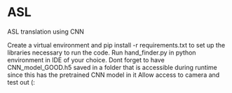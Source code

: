 # ASL
ASL translation using CNN

Create a virtual environment and pip install -r requirements.txt to set up the libraries necessary to run the code.
Run hand_finder.py in python environment in IDE of your choice. 
Dont forget to have CNN_model_GOOD.h5 saved in a folder that is accessible during runtime since this has the pretrained CNN model in it
Allow access to camera and test out (:
